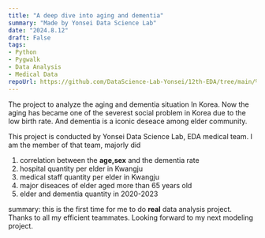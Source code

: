 ```yaml
---
title: "A deep dive into aging and dementia"
summary: "Made by Yonsei Data Science Lab"
date: "2024.8.12"
draft: False
tags:
- Python
- Pygwalk
- Data Analysis
- Medical Data
repoUrl: https://github.com/DataScience-Lab-Yonsei/12th-EDA/tree/main/%EC%9D%98%EB%A3%8C
---
```

The project to analyze the aging and dementia situation In Korea. Now the aging has became one of the severest social problem in Korea due to the low birth rate. And dementia is a iconic deseace among elder community.

This project is conducted by Yonsei Data Science Lab, EDA medical team. I am the member of that team, majorly did 
1. correlation between the **age,sex** and the dementia rate
2. hospital quantity per elder in Kwangju
3. medical staff quantity per elder in Kwangju
4. major diseaces of elder aged more than 65 years old
5. elder and dementia quantity in 2020-2023

summary: this is the first time for me to do **real** data analysis project. Thanks to all my efficient teammates. Looking forward to my next modeling project. 